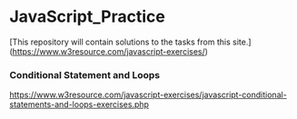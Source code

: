 # JavaScript_Practice

[This repository will contain solutions to the tasks from this site.]
(https://www.w3resource.com/javascript-exercises/)


### Conditional Statement and Loops

https://www.w3resource.com/javascript-exercises/javascript-conditional-statements-and-loops-exercises.php